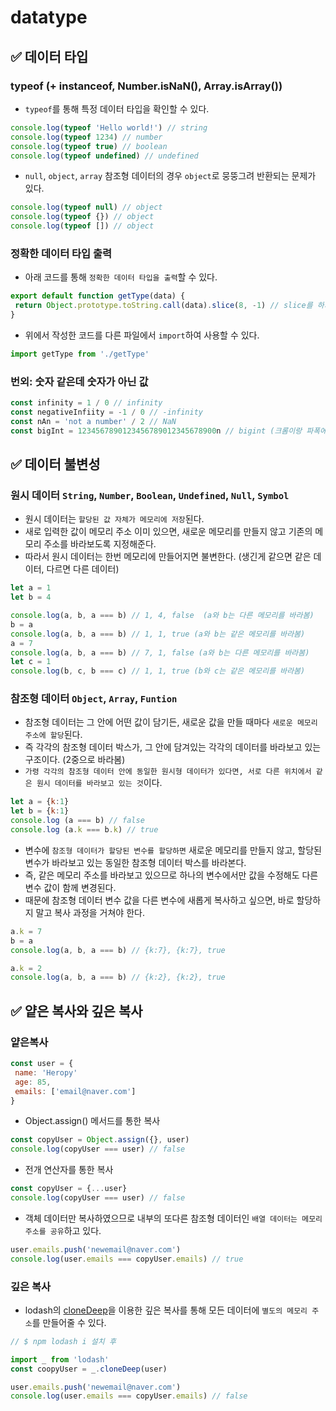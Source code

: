 # datatype

## ✅ 데이터 타입

### typeof (+ instanceof, Number.isNaN(), Array.isArray())

* `typeof`를 통해 특정 데이터 타입을 확인할 수 있다.

```js
console.log(typeof 'Hello world!') // string
console.log(typeof 1234) // number
console.log(typeof true) // boolean
console.log(typeof undefined) // undefined
```

* `null`, `object`, `array` 참조형 데이터의 경우 `object`로 뭉뚱그려 반환되는 문제가 있다.

```js
console.log(typeof null) // object
console.log(typeof {}) // object
console.log(typeof []) // object
```

### 정확한 데이터 타입 출력

* 아래 코드를 통해 `정확한 데이터 타입을 출력`할 수 있다.

```js
export default function getType(data) {
 return Object.prototype.toString.call(data).slice(8, -1) // slice를 하지 않으면 [object 데이터타입]으로 출력
} 
```

* 위에서 작성한 코드를 다른 파일에서 `import`하여 사용할 수 있다.

```js
import getType from './getType'
```

### 번외: 숫자 같은데 숫자가 아닌 값

```js
const infinity = 1 / 0 // infinity
const negativeInfiity = -1 / 0 // -infinity
const nAn = 'not a number' / 2 // NaN
const bigInt = 1234567890123456789012345678900n // bigint (크롬이랑 파폭에서만 지원 / 잘은 안쓰일 듯)
```

## ✅ 데이터 불변성

### 원시 데이터 `String`, `Number`, `Boolean`, `Undefined`, `Null`, `Symbol`

* 원시 데이터는 `할당된 값 자체가 메모리에 저장`된다.
* 새로 입력한 값이 메모리 주소 이미 있으면, 새로운 메모리를 만들지 않고 기존의 메모리 주소를 바라보도록 지정해준다.
* 따라서 원시 데이터는 한번 메모리에 만들어지면 불변한다. (생긴게 같으면 같은 데이터, 다르면 다른 데이터)

```js
let a = 1
let b = 4

console.log(a, b, a === b) // 1, 4, false  (a와 b는 다른 메모리를 바라봄)
b = a
console.log(a, b, a === b) // 1, 1, true (a와 b는 같은 메모리를 바라봄)
a = 7
console.log(a, b, a === b) // 7, 1, false (a와 b는 다른 메모리를 바라봄)
let c = 1
console.log(b, c, b === c) // 1, 1, true (b와 c는 같은 메모리를 바라봄)
```

### 참조형 데이터 `Object`, `Array`, `Funtion`

* 참조형 데이터는 그 안에 어떤 값이 담기든, 새로운 값을 만들 때마다 `새로운 메모리 주소에 할당`된다.
* 즉 각각의 참조형 데이터 박스가, 그 안에 담겨있는 각각의 데이터를 바라보고 있는 구조이다. (2중으로 바라봄)
* `가령 각각의 참조형 데이터 안에 동일한 원시형 데이터가 있다면, 서로 다른 위치에서 같은 원시 데이터를 바라보고 있는 것`이다.

```js
let a = {k:1}
let b = {k:1}
console.log (a === b) // false
console.log (a.k === b.k) // true
```

* 변수에 `참조형 데이터가 할당된 변수를 할당하면` 새로운 메모리를 만들지 않고, 할당된 변수가 바라보고 있는 동일한 참조형 데이터 박스를 바라본다.
* 즉, 같은 메모리 주소를 바라보고 있으므로 하나의 변수에서만 값을 수정해도 다른 변수 값이 함께 변경된다.
* 때문에 참조형 데이터 변수 값을 다른 변수에 새롭게 복사하고 싶으면, 바로 할당하지 말고 복사 과정을 거쳐야 한다.

```js
a.k = 7
b = a
console.log(a, b, a === b) // {k:7}, {k:7}, true

a.k = 2
console.log(a, b, a === b) // {k:2}, {k:2}, true
```

## ✅ 얕은 복사와 깊은 복사

### 얕은복사

```js
const user = {
 name: 'Heropy'
 age: 85,
 emails: ['email@naver.com']
}
```

* Object.assign() 메서드를 통한 복사

```js
const copyUser = Object.assign({}, user)
console.log(copyUser === user) // false
```

* 전개 연산자를 통한 복사

```js
const copyUser = {...user}
console.log(copyUser === user) // false
```

* 객체 데이터만 복사하였으므로 내부의 또다른 참조형 데이터인 `배열 데이터는 메모리 주소를 공유`하고 있다.

```js
user.emails.push('newemail@naver.com')
console.log(user.emails === copyUser.emails) // true
```

### 깊은 복사

* lodash의 [cloneDeep](https://lodash.com/docs/4.17.15#cloneDeep)을 이용한 깊은 복사를 통해 모든 데이터에 `별도의 메모리 주소`를 만들어줄 수 있다.

```js
// $ npm lodash i 설치 후

import _ from 'lodash'
const coopyUser = _.cloneDeep(user)
```

```js
user.emails.push('newemail@naver.com')
console.log(user.emails === copyUser.emails) // false
```
